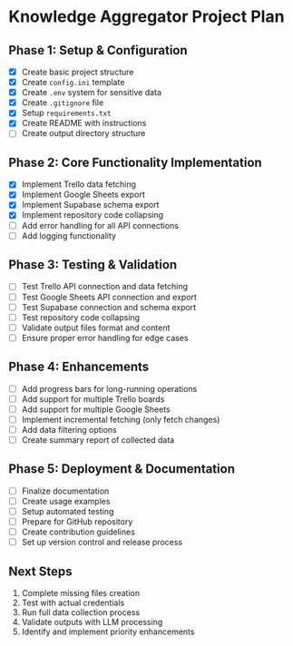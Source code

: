 # Knowledge Aggregator Project Plan

## Phase 1: Setup & Configuration
- [x] Create basic project structure
- [x] Create `config.ini` template
- [x] Create `.env` system for sensitive data
- [x] Create `.gitignore` file
- [x] Setup `requirements.txt`
- [x] Create README with instructions
- [ ] Create output directory structure

## Phase 2: Core Functionality Implementation
- [x] Implement Trello data fetching
- [x] Implement Google Sheets export
- [x] Implement Supabase schema export
- [x] Implement repository code collapsing
- [ ] Add error handling for all API connections
- [ ] Add logging functionality

## Phase 3: Testing & Validation
- [ ] Test Trello API connection and data fetching
- [ ] Test Google Sheets API connection and export
- [ ] Test Supabase connection and schema export
- [ ] Test repository code collapsing
- [ ] Validate output files format and content
- [ ] Ensure proper error handling for edge cases

## Phase 4: Enhancements
- [ ] Add progress bars for long-running operations
- [ ] Add support for multiple Trello boards
- [ ] Add support for multiple Google Sheets
- [ ] Implement incremental fetching (only fetch changes)
- [ ] Add data filtering options
- [ ] Create summary report of collected data

## Phase 5: Deployment & Documentation
- [ ] Finalize documentation
- [ ] Create usage examples
- [ ] Setup automated testing
- [ ] Prepare for GitHub repository
- [ ] Create contribution guidelines
- [ ] Set up version control and release process

## Next Steps
1. Complete missing files creation
2. Test with actual credentials
3. Run full data collection process
4. Validate outputs with LLM processing
5. Identify and implement priority enhancements